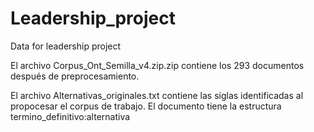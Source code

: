 # Leadership_project
Data for leadership project

El archivo Corpus_Ont_Semilla_v4.zip.zip contiene los 293 documentos después de preprocesamiento.

El archivo Alternativas_originales.txt contiene las siglas identificadas al propocesar el corpus de trabajo. El documento tiene la estructura termino_definitivo:alternativa
